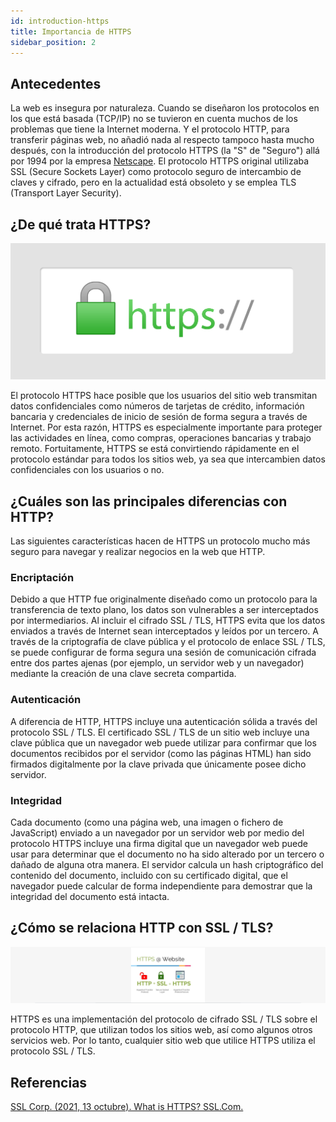 ```yaml
---
id: introduction-https
title: Importancia de HTTPS
sidebar_position: 2
---
```


## Antecedentes

La web es insegura por naturaleza. Cuando se diseñaron los protocolos en los que está basada (TCP/IP) no se tuvieron en cuenta muchos de los problemas que tiene la Internet moderna. Y el protocolo HTTP, para transferir páginas web, no añadió nada al respecto tampoco hasta mucho después, con la introducción del protocolo HTTPS (la "S" de "Seguro") allá por 1994 por la empresa [Netscape](https://en.wikipedia.org/wiki/Netscape). El protocolo HTTPS original utilizaba SSL (Secure Sockets Layer) como protocolo seguro de intercambio de claves y cifrado, pero en la actualidad está obsoleto y se emplea TLS (Transport Layer Security).

## ¿De qué trata HTTPS?

![HTTPS](/img/web-security/https.png)

El protocolo HTTPS hace posible que los usuarios del sitio web transmitan datos confidenciales como números de tarjetas de crédito, información bancaria y credenciales de inicio de sesión de forma segura a través de Internet. Por esta razón, HTTPS es especialmente importante para proteger las actividades en línea, como compras, operaciones bancarias y trabajo remoto. Fortuitamente, HTTPS se está convirtiendo rápidamente en el protocolo estándar para todos los sitios web, ya sea que intercambien datos confidenciales con los usuarios o no.

## ¿Cuáles son las principales diferencias con HTTP?

Las siguientes características hacen de HTTPS un protocolo mucho más seguro para navegar y realizar negocios en la web que HTTP.

### Encriptación

Debido a que HTTP fue originalmente diseñado como un protocolo para la transferencia de texto plano, los datos son vulnerables a ser interceptados por intermediarios. Al incluir el cifrado SSL / TLS, HTTPS evita que los datos enviados a través de Internet sean interceptados y leídos por un tercero. A través de la criptografía de clave pública y el protocolo de enlace SSL / TLS, se puede configurar de forma segura una sesión de comunicación cifrada entre dos partes ajenas (por ejemplo, un servidor web y un navegador) mediante la creación de una clave secreta compartida.

### Autenticación

A diferencia de HTTP, HTTPS incluye una autenticación sólida a través del protocolo SSL / TLS. El certificado SSL / TLS de un sitio web incluye una clave pública que un navegador web puede utilizar para confirmar que los documentos recibidos por el servidor (como las páginas HTML) han sido firmados digitalmente por la clave privada que únicamente posee dicho servidor.

### Integridad

Cada documento (como una página web, una imagen o fichero de JavaScript) enviado a un navegador por un servidor web por medio del protocolo HTTPS incluye una firma digital que un navegador web puede usar para determinar que el documento no ha sido alterado por un tercero o dañado de alguna otra manera. El servidor calcula un hash criptográfico del contenido del documento, incluido con su certificado digital, que el navegador puede calcular de forma independiente para demostrar que la integridad del documento está intacta.

## ¿Cómo se relaciona HTTP con SSL / TLS?

![HTTPS TLS](/img/web-security/https_tls.png)

HTTPS es una implementación del protocolo de cifrado SSL / TLS sobre el protocolo HTTP, que utilizan todos los sitios web, así como algunos otros servicios web. Por lo tanto, cualquier sitio web que utilice HTTPS utiliza el protocolo SSL / TLS.

## Referencias

[SSL Corp. (2021, 13 octubre). What is HTTPS? SSL.Com.](https://www.ssl.com/faqs/what-is-https/)
